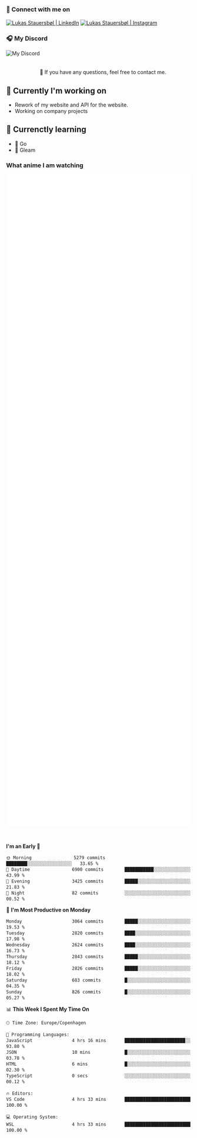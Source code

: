 ### 🔗 Connect with me on
<a href="https://www.instagram.com/lukas_stauersbol" target="_blank"><img align="center" src="https://raw.githubusercontent.com/stauersbol/stauersbol/main/images/instagram.svg" alt="Lukas Stauersbøl | LinkedIn" width="30px"/></a>
<a href="https://www.linkedin.com/in/lukas-stauersbol/" target="_blank"><img align="center" src="https://raw.githubusercontent.com/stauersbol/stauersbol/main/images/linkedin.svg" alt="Lukas Stauersbøl | Instagram" width="30px"/></a>

<p align="center">
 <h3>🎧 My Discord</h3>
 <img align="left" height="55px" src="https://discord.c99.nl/widget/theme-2/147806323323568128.png" alt="My Discord" />
</p>

<br/>
<br/>
<br/>
💬 If you have any questions, feel free to contact me.

## 🔭 Currently I'm working on
- Rework of my website and API for the website.
- Working on company projects
 
## 🌱 Currenctly learning
- 💙 Go
- 💜 Gleam

### What anime I am watching
<a href="https://anilist.co/user/slashiy/" align="center"><img align="center" width="500px" src="metrics.plugin.personal.anilist.svg" /></a>

<br/>

<!--START_SECTION:waka-->
**I'm an Early 🐤** 

```text
🌞 Morning                5279 commits        ████████░░░░░░░░░░░░░░░░░   33.65 % 
🌆 Daytime                6900 commits        ███████████░░░░░░░░░░░░░░   43.99 % 
🌃 Evening                3425 commits        █████░░░░░░░░░░░░░░░░░░░░   21.83 % 
🌙 Night                  82 commits          ░░░░░░░░░░░░░░░░░░░░░░░░░   00.52 % 
```
📅 **I'm Most Productive on Monday** 

```text
Monday                   3064 commits        █████░░░░░░░░░░░░░░░░░░░░   19.53 % 
Tuesday                  2820 commits        ████░░░░░░░░░░░░░░░░░░░░░   17.98 % 
Wednesday                2624 commits        ████░░░░░░░░░░░░░░░░░░░░░   16.73 % 
Thursday                 2843 commits        █████░░░░░░░░░░░░░░░░░░░░   18.12 % 
Friday                   2826 commits        █████░░░░░░░░░░░░░░░░░░░░   18.02 % 
Saturday                 683 commits         █░░░░░░░░░░░░░░░░░░░░░░░░   04.35 % 
Sunday                   826 commits         █░░░░░░░░░░░░░░░░░░░░░░░░   05.27 % 
```


📊 **This Week I Spent My Time On** 

```text
🕑︎ Time Zone: Europe/Copenhagen

💬 Programming Languages: 
JavaScript               4 hrs 16 mins       ███████████████████████░░   93.80 % 
JSON                     10 mins             █░░░░░░░░░░░░░░░░░░░░░░░░   03.78 % 
HTML                     6 mins              █░░░░░░░░░░░░░░░░░░░░░░░░   02.30 % 
TypeScript               0 secs              ░░░░░░░░░░░░░░░░░░░░░░░░░   00.12 % 

🔥 Editors: 
VS Code                  4 hrs 33 mins       █████████████████████████   100.00 % 

💻 Operating System: 
WSL                      4 hrs 33 mins       █████████████████████████   100.00 % 
```


<!--END_SECTION:waka-->
